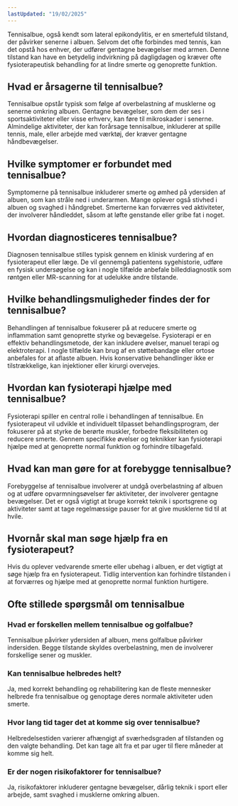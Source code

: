 ```yaml
---
lastUpdated: "19/02/2025"
---
```


Tennisalbue, også kendt som lateral epikondylitis, er en smertefuld tilstand, der påvirker senerne i albuen. Selvom det ofte forbindes med tennis, kan det opstå hos enhver, der udfører gentagne bevægelser med armen. Denne tilstand kan have en betydelig indvirkning på dagligdagen og kræver ofte fysioterapeutisk behandling for at lindre smerte og genoprette funktion.

## Hvad er årsagerne til tennisalbue?

Tennisalbue opstår typisk som følge af overbelastning af musklerne og senerne omkring albuen. Gentagne bevægelser, som dem der ses i sportsaktiviteter eller visse erhverv, kan føre til mikroskader i senerne. Almindelige aktiviteter, der kan forårsage tennisalbue, inkluderer at spille tennis, male, eller arbejde med værktøj, der kræver gentagne håndbevægelser.

## Hvilke symptomer er forbundet med tennisalbue?

Symptomerne på tennisalbue inkluderer smerte og ømhed på ydersiden af albuen, som kan stråle ned i underarmen. Mange oplever også stivhed i albuen og svaghed i håndgrebet. Smerterne kan forværres ved aktiviteter, der involverer håndleddet, såsom at løfte genstande eller gribe fat i noget.

## Hvordan diagnosticeres tennisalbue?

Diagnosen tennisalbue stilles typisk gennem en klinisk vurdering af en fysioterapeut eller læge. De vil gennemgå patientens sygehistorie, udføre en fysisk undersøgelse og kan i nogle tilfælde anbefale billeddiagnostik som røntgen eller MR-scanning for at udelukke andre tilstande.

## Hvilke behandlingsmuligheder findes der for tennisalbue?

Behandlingen af tennisalbue fokuserer på at reducere smerte og inflammation samt genoprette styrke og bevægelse. Fysioterapi er en effektiv behandlingsmetode, der kan inkludere øvelser, manuel terapi og elektroterapi. I nogle tilfælde kan brug af en støttebandage eller ortose anbefales for at aflaste albuen. Hvis konservative behandlinger ikke er tilstrækkelige, kan injektioner eller kirurgi overvejes.

## Hvordan kan fysioterapi hjælpe med tennisalbue?

Fysioterapi spiller en central rolle i behandlingen af tennisalbue. En fysioterapeut vil udvikle et individuelt tilpasset behandlingsprogram, der fokuserer på at styrke de berørte muskler, forbedre fleksibiliteten og reducere smerte. Gennem specifikke øvelser og teknikker kan fysioterapi hjælpe med at genoprette normal funktion og forhindre tilbagefald.

## Hvad kan man gøre for at forebygge tennisalbue?

Forebyggelse af tennisalbue involverer at undgå overbelastning af albuen og at udføre opvarmningsøvelser før aktiviteter, der involverer gentagne bevægelser. Det er også vigtigt at bruge korrekt teknik i sportsgrene og aktiviteter samt at tage regelmæssige pauser for at give musklerne tid til at hvile.

## Hvornår skal man søge hjælp fra en fysioterapeut?

Hvis du oplever vedvarende smerte eller ubehag i albuen, er det vigtigt at søge hjælp fra en fysioterapeut. Tidlig intervention kan forhindre tilstanden i at forværres og hjælpe med at genoprette normal funktion hurtigere.

## Ofte stillede spørgsmål om tennisalbue

### Hvad er forskellen mellem tennisalbue og golfalbue?

Tennisalbue påvirker ydersiden af albuen, mens golfalbue påvirker indersiden. Begge tilstande skyldes overbelastning, men de involverer forskellige sener og muskler.

### Kan tennisalbue helbredes helt?

Ja, med korrekt behandling og rehabilitering kan de fleste mennesker helbrede fra tennisalbue og genoptage deres normale aktiviteter uden smerte.

### Hvor lang tid tager det at komme sig over tennisalbue?

Helbredelsestiden varierer afhængigt af sværhedsgraden af tilstanden og den valgte behandling. Det kan tage alt fra et par uger til flere måneder at komme sig helt.

### Er der nogen risikofaktorer for tennisalbue?

Ja, risikofaktorer inkluderer gentagne bevægelser, dårlig teknik i sport eller arbejde, samt svaghed i musklerne omkring albuen.
